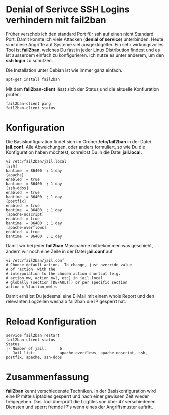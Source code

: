# Denial of Serivce SSH Logins verhindern mit fail2ban

Früher verschob ich den standard Port für ssh auf einen nicht Standard
Port. Damit konnte ich viele Attacken (**denial of service**)
unterbinden. Heute sind diese Angriffe auf Systeme viel ausgeklügelter.
Ein sehr wirkungsvolles Tool ist **fail2ban**, welches Du fast in jeder
Linux Distribution findest und es ist ausserdem einfach zu
konfigurieren. Ich nutze es unter anderem, um den **ssh login** zu
schützen.

Die Installation unter Debian ist wie immer ganz einfach.

    apt-get install fail2ban

Mit dem **fail2ban-client** lässt sich der Status und die aktuelle
Konfiuration prüfen:

    fail2ban-client ping
    fail2ban-client status

# Konfiguration

Die Basiskonfiguration findet sich im Ordner **/etc/fail2ban** in der
Datei **jail.conf**. Alle Abweichungen, oder anders formuliert, so wie
Du die Konfiguration haben möchtest, schreibst Du in die Datei
**jail.local.**

    vi /etc/fail2ban/jail.local
    [ssh]                                                                           
    bantime  = 86400  ; 1 day                                                       
    [apache]                                                                        
    enabled  = true                                                                 
    bantime  = 86400  ; 1 day                                                       
    [ssh-ddos]                                                                      
    enabled  = true                                                                 
    bantime  = 86400  ; 1 day                                                       
    [postfix]                                                                       
    enabled  = true                                                                 
    bantime  = 86400  ; 1 day                                                       
    [apache-noscript]                                                               
    enabled  = true                                                                 
    bantime  = 86400  ; 1 day                                                       
    [apache-overflows]                                                              
    enabled  = true                                                                 
    bantime  = 86400  ; 1 day

Damit wir bei jeder **fail2ban** Massnahme mitbekommen was geschieht,
ändern wir noch eine Zeile in der Datei **jail.conf** auf

    vi /etc/fail2ban/jail.conf
    # Choose default action.  To change, just override value
    # of 'action' with the   
    # interpolation to the chosen action shortcut (e.g.
    # action_mw, action_mwl, etc) in jail.local                                                                  
    # globally (section [DEFAULT]) or per specific section
    action = %(action_mwl)s

Damit erhältst Du jedesmal eine E-Mail mit einem whois Report und den
relevanten Logzeilen weshalb fail2ban die IP gesperrt hat.

# Reload Konfiguration

     
    service fail2ban restart
    fail2ban-client status
    Status
    |- Number of jail:      6
    `- Jail list:           apache-overflows, apache-noscript, ssh,
    postfix, apache, ssh-ddos

# Zusammenfassung

**fail2ban** kennt verschiedenste Techniken. In der Basiskonfiguration
wird eine IP mittels iptables gesperrt und nach einer gewissen Zeit
wieder freigegeben. Das Tool überprüft die Logfiles von über 47
verschiedenen Diensten und sperrt fremde IP's wenn eines der
Angriffsmuster auftritt.
